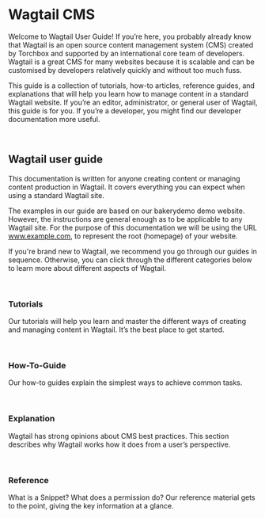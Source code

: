 # Wagtail CMS

Welcome to Wagtail User Guide! If you’re here, you probably already know that Wagtail is an open source content management system (CMS) created by Torchbox and supported by an international core team of developers. Wagtail is a great CMS for many websites because it is scalable and can be customised by developers relatively quickly and without too much fuss.

This guide is a collection of tutorials, how-to articles, reference guides, and explanations that will help you learn how to manage content in a standard Wagtail website. If you’re an editor, administrator, or general user of Wagtail, this guide is for you. If you’re a developer, you might find our developer documentation more useful.

<br>

## Wagtail user guide

This documentation is written for anyone creating content or managing content production in Wagtail. It covers everything you can expect when using a standard Wagtail site.

The examples in our guide are based on our bakerydemo demo website. However, the instructions are general enough as to be applicable to any Wagtail site.
For the purpose of this documentation we will be using the URL www.example.com, to represent the root (homepage) of your website.

If you're brand new to Wagtail, we recommend you go through our guides in sequence. Otherwise, you can click through the different categories below to learn more about different aspects of Wagtail.

<br>

### Tutorials
Our tutorials will help you learn and master the different ways of creating and managing content in Wagtail. It’s the best place to get started.

<br>

### How-To-Guide
Our how-to guides explain the simplest ways to achieve common tasks.

<br>

### Explanation
Wagtail has strong opinions about CMS best practices. This section describes why Wagtail works how it does from a user’s perspective.

<br>

### Reference
What is a Snippet? What does a permission do? Our reference material gets to the point, giving the key information at a glance.




